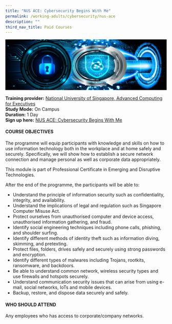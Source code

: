 ```yaml
---
title: "NUS ACE: Cybersecurity Begins With Me"
permalink: /working-adults/cybersecurity/nus-ace
description: ""
third_nav_title: Paid Courses
---
```

![Cybersecurity Begins with Me](/images/NUS-ACE-Cybersecurity.png)

**Training provider:** [National University of Singapore, Advanced Computing for Executives](https://ace.nus.edu.sg/)  
**Study Mode:** On Campus   
**Duration:** 1 Day<br>
**Sign up here:** [NUS ACE: Cybersecurity Begins With Me](https://ace.nus.edu.sg/event/cybersecurity-begins-with-me/)

#### COURSE OBJECTIVES
The programme will equip participants with knowledge and skills on how to use information technology both in the workplace and at home safely and securely. Specifically, we will show how to establish a secure network connection and manage personal as well as corporate data appropriately.

This module is part of Professional Certificate in Emerging and Disruptive Technologies.

After the end of the programme, the participants will be able to:
* Understand the principle of information security such as confidentiality, integrity, and availability.
* Understand the implications of legal and regulation such as Singapore Computer Misuse Act.
* Protect ourselves from unauthorised computer and device access, unauthorised information gathering, and fraud.
* Identify social engineering techniques including phone calls, phishing, and shoulder surfing.
* Identify different methods of identity theft such as information diving, skimming, and pretexting.
* Protect files, folders, drives safely and securely using strong passwords and encryption.
* Identify different types of malwares including Trojans, rootkits, ransomware, and backdoors.
* Be able to understand common network, wireless security types and use firewalls and hotspots securely.
* Understand communication security issues that can arise from using e-mail, social networks, IoTs and mobile devices.
* Backup, restore, and dispose data securely and safely.

#### WHO SHOULD ATTEND
Any employees who has access to corporate/company networks.